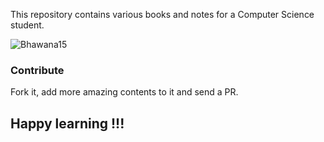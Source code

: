 This repository contains various books and notes for a Computer Science student.

<p align="left"> <img src="https://komarev.com/ghpvc/?username=Bhawana15/study_material&label=Repo%20views&color=0e75b6&style=flat" alt="Bhawana15" /> </p>

### Contribute
Fork it, add more amazing contents to it and send a PR.

Happy learning !!!
---
